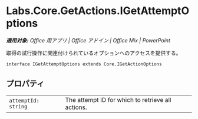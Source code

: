﻿
# Labs.Core.GetActions.IGetAttemptOptions

 _**適用対象:** Office 用アプリ | Office アドイン | Office Mix | PowerPoint_

取得の試行操作に関連付けられているオプションへのアクセスを提供する。

```
interface IGetAttemptOptions extends Core.IGetActionOptions
```


## プロパティ


|||
|:-----|:-----|
| `attemptId: string`|The attempt ID for which to retrieve all actions.|
